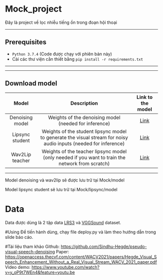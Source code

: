 # Mock_project
Đây là project về lọc nhiễu tiếng ồn trong đoạn hội thoại

----
Prerequisites
---
- `Python 3.7.4` (Code được chạy với phiên bản này)
-  Cài các thư viện cằn thiết bằng `pip install -r requirements.txt`
-----

-----
Download model
-----

| Model  | Description |  Link to the model | 
| :-------------: | :---------------: | :---------------: |
| Denoising model  | Weights of the denoising model (needed for inference) | [Link](https://drive.google.com/file/d/10vaYmBLTPzsIHxL_27vD_AVJeoEHjRAd/view?usp=sharing) |---
| Lipsync student  | Weights of the student lipsync model to generate the visual stream for noisy audio inputs (needed for inference)| [Link](https://drive.google.com/file/d/1DOp9H8raua0ppywLaXYso7nALWPz_rL0/view?usp=sharing) |
| Wav2Lip teacher  |Weights of the teacher lipsync model (only needed if you want to train the network from scratch) | [Link](https://drive.google.com/file/d/1K-PF-cDD6jFyM2Lj5OvhmYdKvX5qAHZ7/view?usp=sharing)  |

---
Model denoising và wav2lip sẽ được lưu trữ tại Mock/model

Model lipsync student sẽ lưu trữ tại Mock/lipsync/model


# Data

Data được dùng là 2 tập data [LRS3](https://www.robots.ox.ac.uk/~vgg/data/lip_reading/lrs3.html) và [VGGSound](https://www.robots.ox.ac.uk/~vgg/data/vggsound/) dataset. 

#Using
Để tiến hành dùng, chạy file deploy.py và làm theo hướng dẫn trong slide báo cáo.

#Tài liệu tham khảo
Github: https://github.com/Sindhu-Hegde/pseudo-visual-speech-denoising
Paper: https://openaccess.thecvf.com/content/WACV2021/papers/Hegde_Visual_Speech_Enhancement_Without_a_Real_Visual_Stream_WACV_2021_paper.pdf
Video demo: https://www.youtube.com/watch?v=y_oP9t7WEn4&feature=youtu.be
